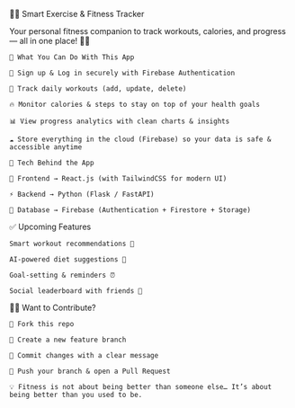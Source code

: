 🏋️‍♀️ Smart Exercise & Fitness Tracker

Your personal fitness companion to track workouts, calories, and progress — all in one place! 💪✨

    🎯 What You Can Do With This App
    
    🔑 Sign up & Log in securely with Firebase Authentication
    
    🏃 Track daily workouts (add, update, delete)
    
    🔥 Monitor calories & steps to stay on top of your health goals
    
    📊 View progress analytics with clean charts & insights
    
    ☁️ Store everything in the cloud (Firebase) so your data is safe & accessible anytime
    
    🚀 Tech Behind the App
    
    🎨 Frontend → React.js (with TailwindCSS for modern UI)
    
    ⚡ Backend → Python (Flask / FastAPI)
    
    🔐 Database → Firebase (Authentication + Firestore + Storage)

✅ Upcoming Features

    Smart workout recommendations 🤖
    
    AI-powered diet suggestions 🥗
    
    Goal-setting & reminders ⏰
    
    Social leaderboard with friends 👥

👩‍💻 Want to Contribute?

    🍴 Fork this repo
    
    🌱 Create a new feature branch
    
    💾 Commit changes with a clear message
    
    🚀 Push your branch & open a Pull Request
    
    💡 Fitness is not about being better than someone else… It’s about being better than you used to be.

